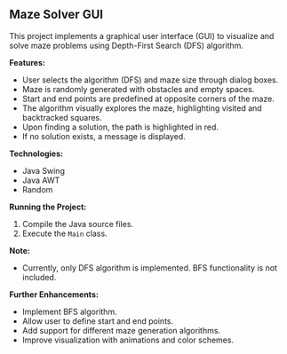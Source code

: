 ## Maze Solver GUI

This project implements a graphical user interface (GUI) to visualize and solve maze problems using Depth-First Search (DFS) algorithm.

**Features:**

* User selects the algorithm (DFS) and maze size through dialog boxes.
* Maze is randomly generated with obstacles and empty spaces.
* Start and end points are predefined at opposite corners of the maze.
* The algorithm visually explores the maze, highlighting visited and backtracked squares.
* Upon finding a solution, the path is highlighted in red.
* If no solution exists, a message is displayed.

**Technologies:**

* Java Swing
* Java AWT
* Random

**Running the Project:**

1. Compile the Java source files.
2. Execute the `Main` class.

**Note:**

* Currently, only DFS algorithm is implemented. BFS functionality is not included.

**Further Enhancements:**

* Implement BFS algorithm.
* Allow user to define start and end points.
* Add support for different maze generation algorithms.
* Improve visualization with animations and color schemes.
